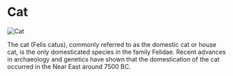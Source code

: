 # Cat

![Cat](https://media.istockphoto.com/id/1361394182/photo/funny-british-shorthair-cat-portrait-looking-shocked-or-surprised.jpg?s=612x612&w=0&k=20&c=6yvVxdufrNvkmc50nCLCd8OFGhoJd6vPTNotl90L-vo=)

<p> The cat (Felis catus), commonly referred to as the domestic cat or house cat, is the only domesticated species in the family Felidae. Recent advances in archaeology and genetics have shown that the domestication of the cat occurred in the Near East around 7500 BC. </p>
